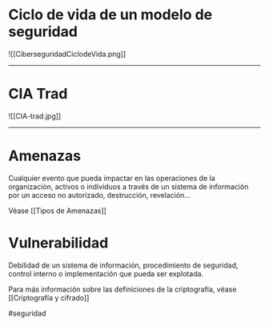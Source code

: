# Ciclo de vida de un modelo de seguridad
![[CiberseguridadCiclodeVida.png]]

---
# CIA Trad
![[CIA-trad.jpg]]

---
# Amenazas

Cualquier evento que pueda impactar en las operaciones de la organización, activos o individuos a través de un sistema de información por un acceso no autorizado, destrucción, revelación...

Véase [[Tipos de Amenazas]]

# Vulnerabilidad

Debilidad de un sistema de información, procedimiento de seguridad, control interno o implementación que pueda ser explotada.


Para más información sobre las definiciones de la criptografía, véase [[Criptografía y cifrado]]

#seguridad



